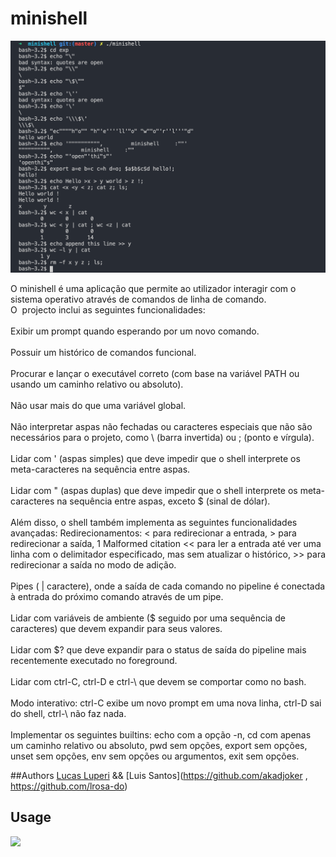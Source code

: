 # minishell

<img src="images/minishell-cmds.png" />

 <p class="gwd-p-hjyz">O minishell é uma aplicação que permite ao utilizador interagir com o sistema operativo através de comandos de linha de comando. <br>O&nbsp; projecto inclui as seguintes funcionalidades:<br>
    <br> Exibir um prompt quando esperando por um novo comando.<br>
    <br>Possuir um histórico de comandos funcional.<br>
    <br>Procurar e lançar o executável correto (com base na variável PATH ou usando um caminho relativo ou absoluto).<br>
    <br>Não usar mais do que uma variável global.<br>
    <br>Não interpretar aspas não fechadas ou caracteres especiais que não são necessários para o projeto, como \ (barra invertida) ou ; (ponto e vírgula).<br>
    <br>Lidar com ' (aspas simples) que deve impedir que o shell interprete os meta-caracteres na sequência entre aspas.<br>
    <br>Lidar com " (aspas duplas) que deve impedir que o shell interprete os meta-caracteres na sequência entre aspas, exceto $ (sinal de dólar).<br>
    <br>Além disso, o shell também implementa as seguintes funcionalidades avançadas: Redirecionamentos: &lt; para redirecionar a entrada, &gt; para redirecionar a saída, 1 Malformed citation &lt;&lt; para ler a entrada até ver uma linha com o delimitador especificado, mas sem atualizar o histórico, &gt;&gt; para redirecionar a saída no modo de adição.<br>
    <br>Pipes ( | caractere), onde a saída de cada comando no pipeline é conectada à entrada do próximo comando através de um pipe.<br>
    <br>Lidar com variáveis de ambiente ($ seguido por uma sequência de caracteres) que devem expandir para seus valores.<br>
    <br>Lidar com $? que deve expandir para o status de saída do pipeline mais recentemente executado no foreground.<br>
    <br>Lidar com ctrl-C, ctrl-D e ctrl-\ que devem se comportar como no bash.<br>
    <br>Modo interativo: ctrl-C exibe um novo prompt em uma nova linha, ctrl-D sai do shell, ctrl-\ não faz nada.<br>
    <br>Implementar os seguintes builtins: echo com a opção -n, cd com apenas um caminho relativo ou absoluto, pwd sem opções, export sem opções, unset sem opções, env sem opções ou argumentos, exit sem opções.</p>



##Authors [Lucas Luperi](https://github.com/lucas12ps) && [Luis Santos](https://github.com/akadjoker , https://github.com/lrosa-do)

## Usage
<img src="images/demonstration.gif" />

